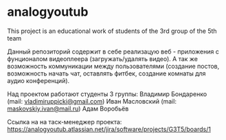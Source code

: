 # analogyoutub
This project is an educational work of students of the 3rd group of the 5th team

Данный репозиторий содержит в себе реализацую веб - приложения с фунционалом видеоплеера (загружать/удалять видео). А так же возможность коммуникации между пользователями (создание постов, возможность начать чат, оставлять фитбек, создание комнаты для аудио конференций).

Над проектом работают студенты 3 группы:
  Владимир Бондаренко (mail: vladimiruppicki@gmail.com)
  Иван Масловский (mail: maskovskiy.ivan@mail.ru)
  Адам Воробьёв

Ссылка на на таск-менеджер проекта:   https://analogyoutub.atlassian.net/jira/software/projects/G3T5/boards/1
